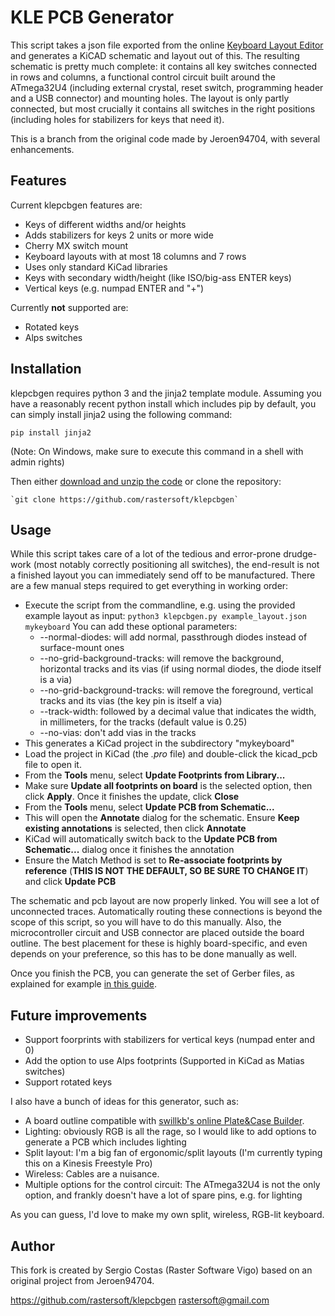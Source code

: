 # KLE PCB Generator

This script takes a json file exported from the online [Keyboard Layout Editor](http://www.keyboard-layout-editor.com/) and generates a KiCAD schematic and layout out of this. The resulting schematic is pretty much complete: it contains all key switches connected in rows and columns, a functional control circuit built around the ATmega32U4 (including external crystal, reset switch, programming header and a USB connector) and mounting holes. The layout is only partly connected, but most crucially it contains all switches in the right positions (including holes for stabilizers for keys that need it).

This is a branch from the original code made by Jeroen94704, with several enhancements.

## Features

Current klepcbgen features are:

* Keys of different widths and/or heights
* Adds stabilizers for keys 2 units or more wide
* Cherry MX switch mount
* Keyboard layouts with at most 18 columns and 7 rows
* Uses only standard KiCad libraries
* Keys with secondary width/height (like ISO/big-ass ENTER keys)
* Vertical keys (e.g. numpad ENTER and "+")

Currently **not** supported are:

* Rotated keys
* Alps switches

## Installation

klepcbgen requires python 3 and the jinja2 template module. Assuming you have a reasonably recent python install which includes pip by default, you can simply install jinja2 using the following command:

`pip install jinja2`

(Note: On Windows, make sure to execute this command in a shell with admin rights)

Then either [download and unzip the code](https://github.com/rastersoft/klepcbgen/archive/master.zip) or clone the repository:

    `git clone https://github.com/rastersoft/klepcbgen`

## Usage

While this script takes care of a lot of the tedious and error-prone drudge-work (most notably correctly positioning all switches), the end-result is not a finished layout you can immediately send off to be manufactured. There are a few manual steps required to get everything in working order:

* Execute the script from the commandline, e.g. using the provided example layout as input: `python3 klepcbgen.py example_layout.json mykeyboard` You can add these optional parameters:
  * --normal-diodes: will add normal, passthrough diodes instead of surface-mount ones
  * --no-grid-background-tracks: will remove the background, horizontal tracks and its vias (if using normal diodes, the diode itself is a via)
  * --no-grid-background-tracks: will remove the foreground, vertical tracks and its vias (the key pin is itself a via)
  * --track-width: followed by a decimal value that indicates the width, in millimeters, for the tracks (default value is 0.25)
  * --no-vias: don't add vias in the tracks
* This generates a KiCad project in the subdirectory "mykeyboard"
* Load the project in KiCad (the *.pro* file) and double-click the kicad_pcb file to open it.
* From the **Tools** menu, select **Update Footprints from Library...**
* Make sure **Update all footprints on board** is the selected option, then click **Apply**. Once it finishes the update, click **Close**
* From the **Tools** menu, select **Update PCB from Schematic...**
* This will open the **Annotate** dialog for the schematic. Ensure **Keep existing annotations** is selected, then click **Annotate**
* KiCad will automatically switch back to the **Update PCB from Schematic...** dialog once it finishes the annotation
* Ensure the Match Method is set to **Re-associate footprints by reference** (**THIS IS NOT THE DEFAULT, SO BE SURE TO CHANGE IT**) and click **Update PCB**

The schematic and pcb layout are now properly linked. You will see a lot of unconnected traces. Automatically routing these connections is beyond the scope of this script, so you will have to do this manually. Also, the microcontroller circuit and USB connector are placed outside the board outline. The best placement for these is highly board-specific, and even depends on your preference, so this has to be done manually as well.

Once you finish the PCB, you can generate the set of Gerber files, as explained for example [in this guide](https://github.com/ruiqimao/keyboard-pcb-guide).

## Future improvements

* Support foorprints with stabilizers for vertical keys (numpad enter and 0)
* Add the option to use Alps footprints (Supported in KiCad as Matias switches)
* Support rotated keys

I also have a bunch of ideas for this generator, such as:

* A board outline compatible with [swillkb's online Plate&Case Builder](http://builder.swillkb.com/).
* Lighting: obviously RGB is all the rage, so I would like to add options to generate a PCB which includes lighting
* Split layout: I'm a big fan of ergonomic/split layouts (I'm currently typing this on a Kinesis Freestyle Pro)
* Wireless: Cables are a nuisance.
* Multiple options for the control circuit: The ATmega32U4 is not the only option, and frankly doesn't have a lot of spare pins, e.g. for lighting

As you can guess, I'd love to make my own split, wireless, RGB-lit keyboard.

## Author

This fork is created by Sergio Costas (Raster Software Vigo) based on an original project from Jeroen94704.

<https://github.com/rastersoft/klepcbgen>
rastersoft@gmail.com
